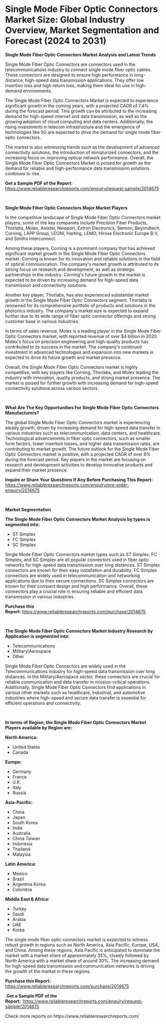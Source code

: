 <p><h1>Single Mode Fiber Optic Connectors Market Size: Global Industry Overview, Market Segmentation and Forecast (2024 to 2031)</h1></p><p><strong>Single Mode Fiber Optic Connectors Market Analysis and Latest Trends</strong></p>
<p><p>Single Mode Fiber Optic Connectors are connectors used in the telecommunications industry to connect single mode fiber optic cables. These connectors are designed to ensure high performance in long-distance, high-speed data transmission applications. They offer low insertion loss and high return loss, making them ideal for use in high-demand environments.</p><p>The Single Mode Fiber Optic Connectors Market is expected to experience significant growth in the coming years, with a projected CAGR of 7.4% during the forecast period. This growth can be attributed to the increasing demand for high-speed internet and data transmission, as well as the growing adoption of cloud computing and data centers. Additionally, the rising investments in telecom infrastructure and the emergence of technologies like 5G are expected to drive the demand for single mode fiber optic connectors.</p><p>The market is also witnessing trends such as the development of advanced connectivity solutions, the introduction of miniaturized connectors, and the increasing focus on improving optical network performance. Overall, the Single Mode Fiber Optic Connectors Market is poised for growth as the demand for reliable and high-performance data transmission solutions continues to rise.</p></p>
<p><strong>Get a Sample PDF of the Report:&nbsp;</strong> <a href="https://www.reliableresearchreports.com/enquiry/request-sample/2014675">https://www.reliableresearchreports.com/enquiry/request-sample/2014675</a></p>
<p>&nbsp;</p>
<p><strong>Single Mode Fiber Optic Connectors Major Market Players</strong></p>
<p><p>In the competitive landscape of Single Mode Fiber Optic Connectors market players, some of the key companies include Precision Fiber Products, Thorlabs, Molex, Anixter, Newport, Extron Electronics, Siemon, Beyondtech, Corning, LAPP Group, LEONI, Harting, LEMO, Hirose Electronic Europe B.V, and Smiths Interconnect.</p><p>Among these players, Corning is a prominent company that has achieved significant market growth in the Single Mode Fiber Optic Connectors market. Corning is known for its innovation and reliable solutions in the field of optical communication. The company's market growth is attributed to its strong focus on research and development, as well as strategic partnerships in the industry. Corning's future growth in the market is expected to be driven by increasing demand for high-speed data transmission and connectivity solutions.</p><p>Another key player, Thorlabs, has also experienced substantial market growth in the Single Mode Fiber Optic Connectors segment. Thorlabs is renowned for its comprehensive portfolio of products and solutions in the photonics industry. The company's market size is expected to expand further due to its wide range of fiber optic connector offerings and strong customer base in various industries.</p><p>In terms of sales revenue, Molex is a leading player in the Single Mode Fiber Optic Connectors market, with reported revenue of over $4 billion in 2020. Molex's focus on precision engineering and high-quality products has contributed to its success in the market. The company's continued investment in advanced technologies and expansion into new markets is expected to drive its future growth and market presence.</p><p>Overall, the Single Mode Fiber Optic Connectors market is highly competitive, with key players like Corning, Thorlabs, and Molex leading the industry with innovation, quality products, and strong market presence. The market is poised for further growth with increasing demand for high-speed connectivity solutions across various sectors.</p></p>
<p>&nbsp;</p>
<p><strong>What Are The Key Opportunities For Single Mode Fiber Optic Connectors Manufacturers?</strong></p>
<p><p>The global Single Mode Fiber Optic Connectors market is experiencing steady growth, driven by increasing demand for high-speed data transfer in various industries such as telecommunication, data centers, and healthcare. Technological advancements in fiber optic connectors, such as smaller form factors, lower insertion losses, and higher data transmission rates, are contributing to market growth. The future outlook for the Single Mode Fiber Optic Connectors market is positive, with a projected CAGR of over 8% during the forecast period. Key players in the market are focusing on research and development activities to develop innovative products and expand their market presence.</p></p>
<p><strong>Inquire or Share Your Questions If Any Before Purchasing This Report:</strong> <a href="https://www.reliableresearchreports.com/enquiry/pre-order-enquiry/2014675">https://www.reliableresearchreports.com/enquiry/pre-order-enquiry/2014675</a></p>
<p>&nbsp;</p>
<p><strong>Market Segmentation</strong></p>
<p><strong>The Single Mode Fiber Optic Connectors Market Analysis by types is segmented into:</strong></p>
<p><ul><li>ST Simplex</li><li>FC Simplex</li><li>SC Simplex</li></ul></p>
<p><p>Single Mode Fiber Optic Connectors market types such as ST Simplex, FC Simplex, and SC Simplex are all popular connectors used in fiber optic networks for high-speed data transmission over long distances. ST Simplex connectors are known for their easy installation and durability. FC Simplex connectors are widely used in telecommunication and networking applications due to their secure connections. SC Simplex connectors are known for their compact design and high performance. Overall, these connectors play a crucial role in ensuring reliable and efficient data transmission in various industries.</p></p>
<p><strong>Purchase this Report:&nbsp;</strong><a href="https://www.reliableresearchreports.com/purchase/2014675">https://www.reliableresearchreports.com/purchase/2014675</a></p>
<p>&nbsp;</p>
<p><strong>The Single Mode Fiber Optic Connectors Market Industry Research by Application is segmented into:</strong></p>
<p><ul><li>Telecommunications</li><li>Military/Aerospace</li><li>Other</li></ul></p>
<p><p>Single Mode Fiber Optic Connectors are widely used in the Telecommunications industry for high-speed data transmission over long distances. In the Military/Aerospace sector, these connectors are crucial for reliable communication and data transfer in mission-critical operations. Additionally, Single Mode Fiber Optic Connectors find applications in various other markets such as healthcare, industrial, and automotive industries where high-speed and secure data transfer is essential for efficient operations and connectivity.</p></p>
<p>&nbsp;</p>
<p><strong>In terms of Region, the Single Mode Fiber Optic Connectors Market Players available by Region are:</strong></p>
<p>
    <p> <strong> North America: </strong>
        <ul>
            <li>United States</li>
            <li>Canada</li>
        </ul>
        </p> 
    <p> <strong> Europe: </strong>
        <ul>
            <li>Germany</li>
            <li>France</li>
            <li>U.K.</li>
            <li>Italy</li>
            <li>Russia</li>
        </ul>
        </p> 
    <p> <strong> Asia-Pacific: </strong>
        <ul>
            <li>China</li>
            <li>Japan</li>
            <li>South Korea</li>
            <li>India</li>
            <li>Australia</li>
            <li>China Taiwan</li>
            <li>Indonesia</li>
            <li>Thailand</li>
            <li>Malaysia</li>
        </ul>
        </p> 
    <p> <strong> Latin America: </strong>
        <ul>
            <li>Mexico</li>
            <li>Brazil</li>
            <li>Argentina Korea</li>
            <li>Colombia</li>
        </ul>
        </p> 
    <p> <strong> Middle East & Africa: </strong>
        <ul>
            <li>Turkey</li>
            <li>Saudi</li>
            <li>Arabia</li>
            <li>UAE</li>
            <li>Korea</li>
        </ul>
    </p>
    </p>
<p><p>The single mode fiber optic connectors market is expected to witness robust growth in regions such as North America, Asia Pacific, Europe, USA, and China. Among these regions, Asia Pacific is anticipated to dominate the market with a market share of approximately 35%, closely followed by North America with a market share of around 30%. The increasing demand for high-speed data transmission and communication networks is driving the growth of the market in these regions.</p></p>
<p><strong>Purchase this Report: </strong><a href="https://www.reliableresearchreports.com/purchase/2014675">https://www.reliableresearchreports.com/purchase/2014675</a></p>
<p>&nbsp;<strong>Get a Sample PDF of the Report:&nbsp;&nbsp;</strong><a href="https://www.reliableresearchreports.com/enquiry/request-sample/2014675">https://www.reliableresearchreports.com/enquiry/request-sample/2014675</a></p>
<p><strong></strong></p>
<p>Check more reports on https://www.reliableresearchreports.com/</p>